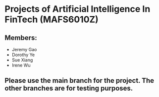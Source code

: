 # Projects of Artificial Intelligence In FinTech (MAFS6010Z)

## Members:
- Jeremy Gao
- Dorothy Ye
- Sue Xiang
- Irene Wu

## Please use the main branch for the project. The other branches are for testing purposes.
